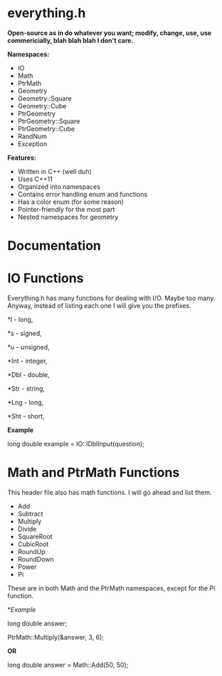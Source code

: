 # everything.h

**Open-source as in do whatever you want; modify, change, use, use commericially, blah blah blah I don't care.**


**Namespaces:**
* IO
* Math
* PtrMath
* Geometry
* Geometry::Square
* Geometry::Cube
* PtrGeometry
* PtrGeometry::Square
* PtrGeometry::Cube
* RandNum
* Exception


**Features:**
* Written in C++ (well duh)
* Uses C++11
* Organized into namespaces
* Contains error handling enum and functions
* Has a color enum (for some reason)
* Pointer-friendly for the most part
* Nested namespaces for geometry

# Documentation

# IO Functions
Everything.h has many functions for dealing with I/O. Maybe too many. Anyway, instead of listing each one I will give you the prefixes.

*l - long,

*s - signed,

*u - unsigned,

*Int - integer,

*Dbl - double,

*Str - string,

*Lng - long,

*Sht - short,

**Example**

long double example = IO::lDblInput(question);

# Math and PtrMath Functions
This header file also has math functions. I will go ahead and list them.

* Add
* Subtract
* Multiply
* Divide
* SquareRoot
* CubicRoot
* RoundUp
* RoundDown
* Power
* Pi

These are in both Math and the PtrMath namespaces, except for the Pi function.

**Example*

long double answer;

PtrMath::Multiply(&answer, 3, 6);

**OR**

long double answer = Math::Add(50, 50);
